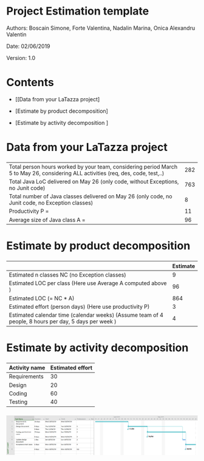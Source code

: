 # Project Estimation  template

Authors: Boscain Simone, Forte Valentina, Nadalin Marina, Onica Alexandru Valentin

Date: 02/06/2019

Version: 1.0

# Contents

- [[Data from your LaTazza project]

- [Estimate by product decomposition]
- [Estimate by activity decomposition ]



# Data from your LaTazza project

###
|||
| ----------- | ------------------------------- | 
|         Total person hours  worked by your  team, considering period March 5 to May 26, considering ALL activities (req, des, code, test,..)    |  282 |             
|Total Java LoC delivered on May 26 (only code, without Exceptions, no Junit code) |763 |
| Total number of Java classes delivered on May 26 (only code, no Junit code, no Exception classes)| 8|
| Productivity P =| 11 |
|Average size of Java class A = | 96 |

# Estimate by product decomposition



### 

|             | Estimate                        |             
| ----------- | ------------------------------- |  
| Estimated n classes NC (no Exception classes)  |       9                      |             
| Estimated LOC per class  (Here use Average A computed above )      |     96                   | 
| Estimated LOC (= NC * A) | 864 |
| Estimated effort  (person days) (Here use productivity P)  |        3                              |      
| Estimated calendar time (calendar weeks) (Assume team of 4 people, 8 hours per day, 5 days per week ) |      4              |               


# Estimate by activity decomposition



### 

|         Activity name    | Estimated effort    |             
| ----------- | ------------------------------- | 
| Requirements | 30|
| Design |20|
| Coding | 60|
| Testing |  40|


###
![gantt](templates/Gantt_chart.png)

